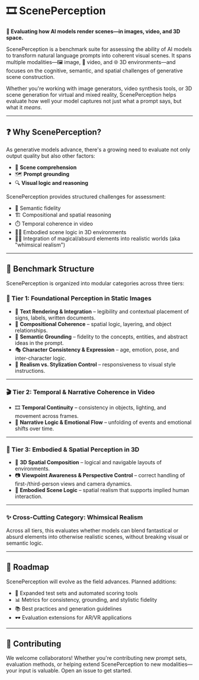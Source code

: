 # 🎞️ ScenePerception

**🧠 Evaluating how AI models render scenes—in images, video, and 3D space.**

ScenePerception is a benchmark suite for assessing the ability of AI models to transform natural language prompts into coherent visual scenes. It spans multiple modalities—🖼️ image, 🎥 video, and 🌐 3D environments—and focuses on the cognitive, semantic, and spatial challenges of generative scene construction.

Whether you're working with image generators, video synthesis tools, or 3D scene generation for virtual and mixed reality, ScenePerception helps evaluate how well your model captures not just what a prompt says, but what it *means*.

---

## ❓ Why ScenePerception?

As generative models advance, there's a growing need to evaluate not only output quality but also other factors:

- 🧩 **Scene comprehension**
- 🗺️ **Prompt grounding**
- 🔍 **Visual logic and reasoning**

ScenePerception provides structured challenges for assessment:

- 📝 Semantic fidelity  
- 🏗️ Compositional and spatial reasoning  
- ⏱️ Temporal coherence in video  
- 🧍‍♂️ Embodied scene logic in 3D environments  
- 🧙‍♀️ Integration of magical/absurd elements into realistic worlds (aka "whimsical realism")

---

## 🧪 Benchmark Structure

ScenePerception is organized into modular categories across three tiers:

### 🧩 Tier 1: Foundational Perception in Static Images

- 🧾 **Text Rendering & Integration** – legibility and contextual placement of signs, labels, written documents.  
- 🧱 **Compositional Coherence** – spatial logic, layering, and object relationships.  
- 🧠 **Semantic Grounding** – fidelity to the concepts, entities, and abstract ideas in the prompt.  
- 🎭 **Character Consistency & Expression** – age, emotion, pose, and inter-character logic.  
- 🎨 **Realism vs. Stylization Control** – responsiveness to visual style instructions.

---

### 🎬 Tier 2: Temporal & Narrative Coherence in Video

- 🎞️ **Temporal Continuity** – consistency in objects, lighting, and movement across frames.  
- 📖 **Narrative Logic & Emotional Flow** – unfolding of events and emotional shifts over time.

---

### 🧭 Tier 3: Embodied & Spatial Perception in 3D

- 🧩 **3D Spatial Composition** – logical and navigable layouts of environments.  
- 📷 **Viewpoint Awareness & Perspective Control** – correct handling of first-/third-person views and camera dynamics.  
- 🚪 **Embodied Scene Logic** – spatial realism that supports implied human interaction.

---

### ✨ Cross-Cutting Category: Whimsical Realism

Across all tiers, this evaluates whether models can blend fantastical or absurd elements into otherwise realistic scenes, without breaking visual or semantic logic.

---

## 🔭 Roadmap

ScenePerception will evolve as the field advances. Planned additions:

- 🧪 Expanded test sets and automated scoring tools  
- 📊 Metrics for consistency, grounding, and stylistic fidelity  
- 📚 Best practices and generation guidelines  
- 🕶️ Evaluation extensions for AR/VR applications  

---

## 🤝 Contributing

We welcome collaborators! Whether you're contributing new prompt sets, evaluation methods, or helping extend ScenePerception to new modalities—your input is valuable. Open an issue to get started.



